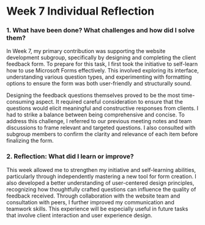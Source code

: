 # Week 7 Individual Reflection

### 1. What have been done? What challenges and how did I solve them?

In Week 7, my primary contribution was supporting the website development subgroup, specifically by designing and completing the client feedback form. To prepare for this task, I first took the initiative to self-learn how to use Microsoft Forms effectively. This involved exploring its interface, understanding various question types, and experimenting with formatting options to ensure the form was both user-friendly and structurally sound.

Designing the feedback questions themselves proved to be the most time-consuming aspect. It required careful consideration to ensure that the questions would elicit meaningful and constructive responses from clients. I had to strike a balance between being comprehensive and concise. To address this challenge, I referred to our previous meeting notes and team discussions to frame relevant and targeted questions. I also consulted with subgroup members to confirm the clarity and relevance of each item before finalizing the form.

### 2. Reflection: What did I learn or improve?

This week allowed me to strengthen my initiative and self-learning abilities, particularly through independently mastering a new tool for form creation. I also developed a better understanding of user-centered design principles, recognizing how thoughtfully crafted questions can influence the quality of feedback received. Through collaboration with the website team and consultation with peers, I further improved my communication and teamwork skills. This experience will be especially useful in future tasks that involve client interaction and user experience design.
